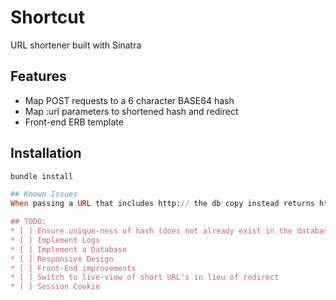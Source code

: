 # Shortcut
URL shortener built with Sinatra

## Features
* Map POST requests to a 6 character BASE64 hash
* Map :url parameters to shortened hash and redirect
* Front-end ERB template

## Installation

```ruby
bundle install

## Known Issues
When passing a URL that includes http:// the db copy instead returns http// (breaking it)

## TODO:
* [ ] Ensure unique-ness of hash (does not already exist in the database)
* [ ] Implement Logs
* [ ] Implement a Database
* [ ] Responsive Design
* [ ] Front-End improvements
* [ ] Switch to live-view of short URL's in lieu of redirect
* [ ] Session Cookie
